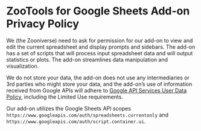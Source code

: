 # ZooTools for Google Sheets Add-on Privacy Policy

We (the Zooniverse) need to ask for permission for our add-on to view and edit the current spreadsheet and display prompts and sidebars. The add-on has a set of scripts that will process input spreadsheet data and will output statistics or plots. The add-on streamlines data manipulation and visualization.

We do not store your data, the add-on does not use any intermediaries or 3rd parties who might store your data, and the add-on’s use of information received from Google APIs will adhere to [Google API Services User Data Policy](https://developers.google.com/terms/api-services-user-data-policy), including the Limited Use requirements.

Our add-on utilizes the Google Sheets API scopes `https://www.googleapis.com/auth/spreadsheets.currentonly` and `https://www.googleapis.com/auth/script.container.ui`.
